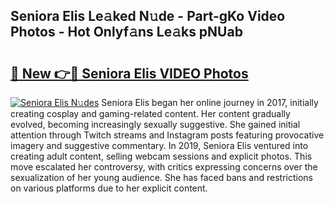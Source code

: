 ## Seniora Elis Le𝚊ked N𝚞de - Part-gKo Video Photos - Hot Onlyf𝚊ns Le𝚊ks pNUab

# <h2><a href="http://ab34416.deff.icu/?id=Seniora+Elis">🔗 New 👉🔴 Seniora Elis VIDEO Photos</a></h2>

[![Seniora Elis N𝚞des](https://i.imgur.com/rIISA9y.gif)](http://ab34416.deff.icu/?id=Seniora+Elis)
Seniora Elis began her online journey in 2017, initially creating cosplay and gaming-related content. Her content gradually evolved, becoming increasingly sexually suggestive. She gained initial attention through Twitch streams and Instagram posts featuring provocative imagery and suggestive commentary. In 2019, Seniora Elis ventured into creating adult content, selling webcam sessions and explicit photos. This move escalated her controversy, with critics expressing concerns over the sexualization of her young audience. She has faced bans and restrictions on various platforms due to her explicit content.
